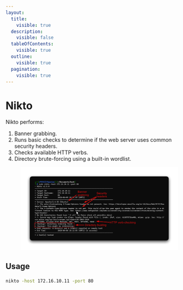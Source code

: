```yaml
---
layout:
  title:
    visible: true
  description:
    visible: false
  tableOfContents:
    visible: true
  outline:
    visible: true
  pagination:
    visible: true
---
```


# Nikto

Nikto performs:

1. Banner grabbing.
2. Runs basic checks to determine if the web server uses common security headers.
3. Checks available HTTP verbs.
4. Directory brute-forcing using a built-in wordlist.

<figure><img src="../../.gitbook/assets/nikto_scan.png" alt=""><figcaption></figcaption></figure>

## Usage

```bash
nikto -host 172.16.10.11 -port 80
```
